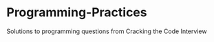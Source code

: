 Programming-Practices
=====================

Solutions to programming questions from Cracking the Code Interview
